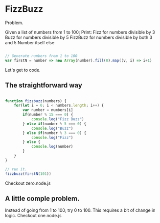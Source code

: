 # FizzBuzz

Problem.

Given a list of numbers from  1 to 100;
Print:
    Fizz for numbers divisible by 3
    Buzz for numbers divisible by 5
    FizzBuzz for numbers divisible by both 3 and 5
    Number itself else

```javascript

// Generate numbers from 1 to 100
var firstN = number => new Array(number).fill(0).map((v, i) => i+1)

```

Let's get to code.

## The straightforward way

```javascript

function fizzbuzz(numbers) {
    for(let i = 0; i < numbers.length; i++) {
        var number = numbers[i]
        if(number % 15 === 0) {
            console.log("Fizz Buzz")
        } else if(number % 5 === 0) {
            console.log("Buzz")
        } else if(number % 3 === 0) {
            console.log("Fizz")
        } else {
            console.log(number)
        }
    }
}

// run it.
fizzbuzz(firstN(101))

```

Checkout zero.node.js

## A little comple problem.

Instead of going from 1 to 100; try 0 to 100. This requires a bit of change in logic. Checkout one.node.js

